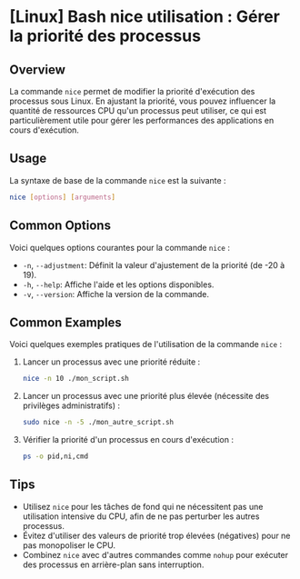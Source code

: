 # [Linux] Bash nice utilisation : Gérer la priorité des processus

## Overview
La commande `nice` permet de modifier la priorité d'exécution des processus sous Linux. En ajustant la priorité, vous pouvez influencer la quantité de ressources CPU qu'un processus peut utiliser, ce qui est particulièrement utile pour gérer les performances des applications en cours d'exécution.

## Usage
La syntaxe de base de la commande `nice` est la suivante :

```bash
nice [options] [arguments]
```

## Common Options
Voici quelques options courantes pour la commande `nice` :

- `-n`, `--adjustment`: Définit la valeur d'ajustement de la priorité (de -20 à 19).
- `-h`, `--help`: Affiche l'aide et les options disponibles.
- `-v`, `--version`: Affiche la version de la commande.

## Common Examples
Voici quelques exemples pratiques de l'utilisation de la commande `nice` :

1. Lancer un processus avec une priorité réduite :
   ```bash
   nice -n 10 ./mon_script.sh
   ```

2. Lancer un processus avec une priorité plus élevée (nécessite des privilèges administratifs) :
   ```bash
   sudo nice -n -5 ./mon_autre_script.sh
   ```

3. Vérifier la priorité d'un processus en cours d'exécution :
   ```bash
   ps -o pid,ni,cmd
   ```

## Tips
- Utilisez `nice` pour les tâches de fond qui ne nécessitent pas une utilisation intensive du CPU, afin de ne pas perturber les autres processus.
- Évitez d'utiliser des valeurs de priorité trop élevées (négatives) pour ne pas monopoliser le CPU.
- Combinez `nice` avec d'autres commandes comme `nohup` pour exécuter des processus en arrière-plan sans interruption.